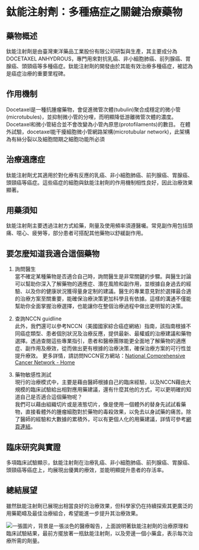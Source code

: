 # 鈦能注射劑：多種癌症之關鍵治療藥物

## 藥物概述

鈦能注射劑是由臺灣東洋藥品工業股份有限公司研製與生產，其主要成分為DOCETAXEL ANHYDROUS，專門用來對抗乳癌、非小細胞肺癌、前列腺癌、胃腺癌、頭頸癌等多種癌症。鈦能注射劑的開發由於其能有效治療多種癌症，被認為是癌症治療的重要里程碑。

## 作用機制

Docetaxel是一種抗腫瘤藥物，會促進微管次體(tubulin)聚合成穩定的微小管(microtubules)，並抑制微小管的分哩，而明顯降低游離微管次體的濃度。Docetaxel和微小管結合並不會改變為小管內原思(protofilaments)的數目。
在體外試驗，docetaxel能干擾細胞微小管網路架構(microtubular network)，此架構為有絲分裂以及細胞間期之細胞功能所必須
## 治療適應症

鈦能注射劑尤其適用於對化療有反應的乳癌、非小細胞肺癌、前列腺癌、胃腺癌、頭頸癌等癌症。這些癌症的細胞與鈦能注射劑的作用機制相性良好，因此治療效果顯著。

## 用藥須知

鈦能注射劑主要透過注射方式給藥，劑量及使用頻率須遵醫囑。常見副作用包括頭痛、噁心、疲勞等，部分患者可搭配其他藥物以舒緩副作用。

## 要怎麼知道我適合這個藥物 

1. 詢問醫生  
當不確定某種藥物是否適合自己時，詢問醫生是非常關鍵的步驟。與醫生討論可以幫助你深入了解藥物的適應症、潛在風險和副作用，並根據自身過去的經驗、以及你的健康狀況獲得量身定制的建議。醫生的專業意見對於選擇最合適的治療方案至關重要，能確保治療決策更加科學且有依據。這樣的溝通不僅能幫助你全面掌握治療選擇，也能讓你在整個治療過程中做出更明智的決策。 

2. 查詢NCCN guidline  
此外，我們還可以參考NCCN（美國國家綜合癌症網絡）指南，該指南根據不同癌症類型、患者個別狀況及治療反應，提供最新、最權威的治療建議和藥物選擇。透過查閱這些專業指引，患者和醫療團隊能更全面地了解藥物的適應症、副作用及療效，從而做出更有根據的治療決策，確保治療方案的可行性並提升療效。 
更多詳情，請訪問NCCN官方網站：[National Comprehensive Cancer Network - Home](https://www.nccn.org/)

3. 藥物敏感性測試  
現行的治療模式中，主要是藉由醫師根據自己的臨床經驗，以及NCCN藉由大規模的臨床試驗給出相對應用藥建議，還有什麼其他的方式，可以更明確的知道自己是否適合這個藥物呢？   
我們可以藉由組織切片或是液態切片，像是使用一個體外的替身先試試看藥物，直接看體外的腫瘤細胞對於藥物的毒殺效果，以免去以身試藥的痛苦。除了醫師的經驗和大數據的累積外，可以有更個人化的用藥建議，詳情可參考[網頁連結](https://info.cancerfree.io/)。

## 臨床研究與實證

多項臨床試驗顯示，鈦能注射劑在治療乳癌、非小細胞肺癌、前列腺癌、胃腺癌、頭頸癌等癌症上，均展現出優異的療效，並能明顯提升患者的存活率。

## 總結展望

雖然鈦能注射劑已展現出相當良好的治療效果，但科學家仍在持續探索其更廣泛的用藥範疇及最佳治療組合，希望能進一步提升其治療效果。

![一張圖片，背景是一張淡色的醫療報告，上面說明著鈦能注射劑的治療原理和臨床試驗結果，最前方擺放著一瓶鈦能注射劑，以及旁邊一個小藥盒，表示每次治療所需的劑量。](https://i.imgur.com/xt1npmh.jpeg)